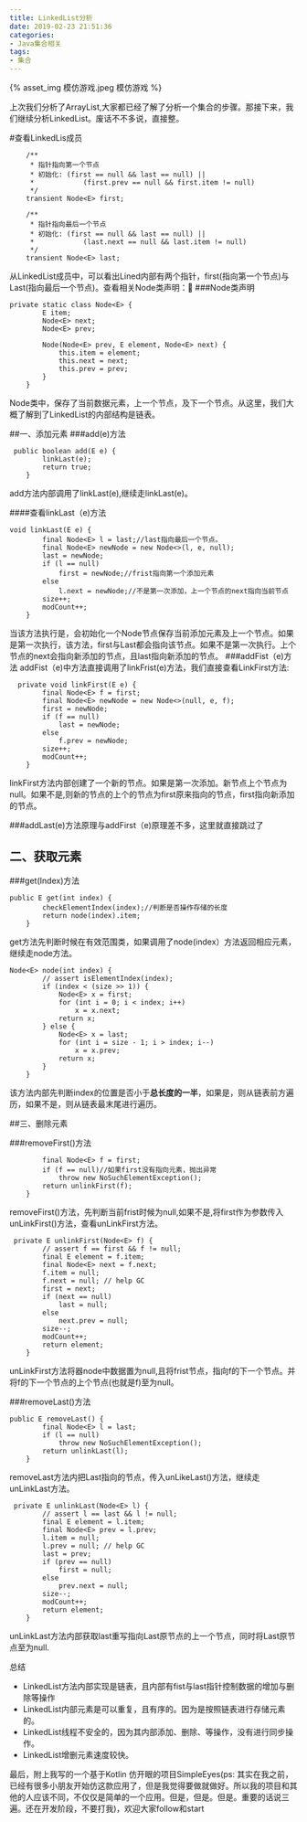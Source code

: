 ```yaml
---
title: LinkedList分析
date: 2019-02-23 21:51:36
categories:
- Java集合相关
tags: 
- 集合
---
```



{% asset_img 模仿游戏.jpeg 模仿游戏 %}

上次我们分析了ArrayList,大家都已经了解了分析一个集合的步骤。那接下来，我们继续分析LinkedList。废话不不多说，直接整。

#查看LinkedLis成员

```
	/**
     * 指针指向第一个节点
     * 初始化: (first == null && last == null) ||
     *            (first.prev == null && first.item != null)
     */
    transient Node<E> first;

    /**
     * 指针指向最后一个节点
     * 初始化: (first == null && last == null) ||
     *            (last.next == null && last.item != null)
     */
    transient Node<E> last;
```
从LinkedList成员中，可以看出Lined内部有两个指针，first(指向第一个节点)与Last(指向最后一个节点)。查看相关Node类声明：
###Node类声明

```
private static class Node<E> {
        E item;
        Node<E> next;
        Node<E> prev;

        Node(Node<E> prev, E element, Node<E> next) {
            this.item = element;
            this.next = next;
            this.prev = prev;
        }
    }
```
Node类中，保存了当前数据元素，上一个节点，及下一个节点。从这里，我们大概了解到了LinkedList的内部结构是链表。

##一、添加元素
###add(e)方法

```
 public boolean add(E e) {
        linkLast(e);
        return true;
    }

```
add方法内部调用了linkLast(e),继续走linkLast(e)。

####查看linkLast（e)方法

```
void linkLast(E e) {
        final Node<E> l = last;//last指向最后一个节点。
        final Node<E> newNode = new Node<>(l, e, null);
        last = newNode;
        if (l == null)
            first = newNode;//frist指向第一个添加元素
        else
            l.next = newNode;//不是第一次添加，上一个节点的next指向当前节点
        size++;
        modCount++;
    }
```
当该方法执行是，会初始化一个Node节点保存当前添加元素及上一个节点。如果是第一次执行，该方法，first与Last都会指向该节点。如果不是第一次执行。上个节点的next会指向新添加的节点，且last指向新添加的节点。
###addFist（e)方法
addFist（e)中方法直接调用了linkFrist(e)方法，我们直接查看LinkFirst方法:

```
  private void linkFirst(E e) {
        final Node<E> f = first;
        final Node<E> newNode = new Node<>(null, e, f);
        first = newNode;
        if (f == null)
            last = newNode;
        else
            f.prev = newNode;
        size++;
        modCount++;
    }
```
linkFirst方法内部创建了一个新的节点。如果是第一次添加。新节点上个节点为null。如果不是,则新的节点的上个的节点为first原来指向的节点，first指向新添加的节点。

###addLast(e)方法原理与addFirst（e)原理差不多，这里就直接跳过了

## 二、获取元素

###get(Index)方法
```
public E get(int index) {
        checkElementIndex(index);//判断是否操作存储的长度
        return node(index).item;
    }
```
get方法先判断时候在有效范围类，如果调用了node(index）方法返回相应元素，继续走node方法。

```
Node<E> node(int index) {
        // assert isElementIndex(index);
        if (index < (size >> 1)) {
            Node<E> x = first;
            for (int i = 0; i < index; i++)
                x = x.next;
            return x;
        } else {
            Node<E> x = last;
            for (int i = size - 1; i > index; i--)
                x = x.prev;
            return x;
        }
    }

```
该方法内部先判断index的位置是否小于**总长度的一半**，如果是，则从链表前方遍历，如果不是，则从链表最末尾进行遍历。

##三、删除元素

###removeFirst()方法

``` public E removeFirst() {
        final Node<E> f = first;
        if (f == null)//如果first没有指向元素，抛出异常
            throw new NoSuchElementException();
        return unlinkFirst(f);
    }
```
removeFirst()方法，先判断当前frist时候为null,如果不是,将first作为参数传入unLinkFirst()方法，查看unLinkFirst方法。

```
 private E unlinkFirst(Node<E> f) {
        // assert f == first && f != null;
        final E element = f.item;
        final Node<E> next = f.next;
        f.item = null;
        f.next = null; // help GC
        first = next;
        if (next == null)
            last = null;
        else
            next.prev = null;
        size--;
        modCount++;
        return element;
    }
```
unLinkFirst方法将器node中数据置为null,且将frist节点，指向f的下一个节点。并将f的下一个节点的上个节点(也就是f)至为null。

###removeLast()方法

```
public E removeLast() {
        final Node<E> l = last;
        if (l == null)
            throw new NoSuchElementException();
        return unlinkLast(l);
    }
```
removeLast方法内把Last指向的节点，传入unLikeLast()方法，继续走unLinkLast方法。

```
 private E unlinkLast(Node<E> l) {
        // assert l == last && l != null;
        final E element = l.item;
        final Node<E> prev = l.prev;
        l.item = null;
        l.prev = null; // help GC
        last = prev;
        if (prev == null)
            first = null;
        else
            prev.next = null;
        size--;
        modCount++;
        return element;
    }
```
unLinkLast方法内部获取last重写指向Last原节点的上一个节点，同时将Last原节点至为null.

总结

* LinkedList方法内部实现是链表，且内部有fist与last指针控制数据的增加与删除等操作
* LinkedList内部元素是可以重复，且有序的。因为是按照链表进行存储元素的。
* LinkedList线程不安全的，因为其内部添加、删除、等操作，没有进行同步操作。
* LinkedList增删元素速度较快。

最后，附上我写的一个基于Kotlin 仿开眼的项目SimpleEyes(ps: 其实在我之前，已经有很多小朋友开始仿这款应用了，但是我觉得要做就做好。所以我的项目和其他的人应该不同，不仅仅是简单的一个应用。但是，但是。但是。重要的话说三遍。还在开发阶段，不要打我)，欢迎大家follow和start




